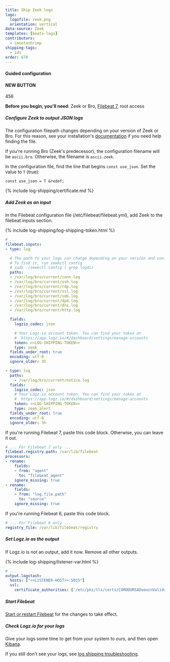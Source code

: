 ```yaml
---
title: Ship Zeek logs
logo:
  logofile: zeek.png
  orientation: vertical
data-source: Zeek
templates: [beats-logs]
contributors:
  - imnotashrimp
shipping-tags:
  - ids
order: 670
---
```


#### Guided configuration

#### NEW BUTTON
456

<!-- logzio-inject:grafana:dashboards-installation ids=['4Tk1cgkBEnyrOjTuhKILto','4F0PJis1p02ZyMtuMflYyo'] -->

**Before you begin, you'll need**:
Zeek or Bro,
[Filebeat 7](https://www.elastic.co/guide/en/beats/filebeat/current/filebeat-installation.html),
root access

<div class="tasklist">

##### Configure Zeek to output JSON logs

The configuration filepath changes
depending on your version of Zeek or Bro.
For this reason, see your installation's [documentation](https://www.zeek.org/documentation/)
if you need help finding the file.

If you're running Bro (Zeek's predecessor),
the configuration filename will be `ascii.bro`.
Otherwise, the filename is `ascii.zeek`.

In the configuration file,
find the line that begins `const use_json`.
Set the value to `T` (true):

```
const use_json = T &redef;
```

{% include log-shipping/certificate.md %}

##### Add Zeek as an input

In the Filebeat configuration file (/etc/filebeat/filebeat.yml), add Zeek to the filebeat.inputs section.

{% include log-shipping/log-shipping-token.html %}

```yaml
# ...
filebeat.inputs:
- type: log

  # The path to your logs can change depending on your version and configuration.
  # To find it, run zeekctl config
  # sudo ./zeekctl config | grep logdir
  paths:
  - /var/log/bro/current/conn.log
  - /var/log/bro/current/ssh.log
  - /var/log/bro/current/rdp.log
  - /var/log/bro/current/ssl.log
  - /var/log/bro/current/smb.log
  - /var/log/bro/current/dpd.log
  - /var/log/bro/current/dns.log
  - /var/log/bro/current/http.log

  fields:
    logzio_codec: json

    # Your Logz.io account token. You can find your token at
    #  https://app.logz.io/#/dashboard/settings/manage-accounts
    token: <<LOG-SHIPPING-TOKEN>>
    type: zeek
  fields_under_root: true
  encoding: utf-8
  ignore_older: 3h

- type: log
  paths:
    - /var/log/bro/current/notice.log
  fields:
    logzio_codec: json
    # Your Logz.io account token. You can find your token at
    #  https://app.logz.io/#/dashboard/settings/manage-accounts
    token: <<LOG-SHIPPING-TOKEN>>
    type: zeek_alert
  fields_under_root: true
  encoding: utf-8
  ignore_older: 3h
```

If you're running Filebeat 7, paste this code block.
Otherwise, you can leave it out.

```yaml
# ... For Filebeat 7 only ...
filebeat.registry.path: /var/lib/filebeat
processors:
- rename:
    fields:
    - from: "agent"
      to: "filebeat_agent"
    ignore_missing: true
- rename:
    fields:
    - from: "log.file.path"
      to: "source"
    ignore_missing: true
```

If you're running Filebeat 6, paste this code block.

```yaml
# ... For Filebeat 6 only ...
registry_file: /var/lib/filebeat/registry
```

##### Set Logz.io as the output

If Logz.io is not an output, add it now.
Remove all other outputs.

{% include log-shipping/listener-var.html %} 

```yaml
# ...
output.logstash:
  hosts: ["<<LISTENER-HOST>>:5015"]
  ssl:
    certificate_authorities: ['/etc/pki/tls/certs/COMODORSADomainValidationSecureServerCA.crt']
```

##### Start Filebeat

[Start or restart Filebeat](https://www.elastic.co/guide/en/beats/filebeat/master/filebeat-starting.html) for the changes to take effect.

##### Check Logz.io for your logs

Give your logs some time to get from your system to ours, and then open [Kibana](https://app.logz.io/#/dashboard/kibana).

If you still don't see your logs, see [log shipping troubleshooting]({{site.baseurl}}/user-guide/log-shipping/log-shipping-troubleshooting.html).

</div>